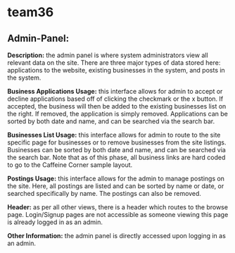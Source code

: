 # team36
## Admin-Panel:
**Description:** the admin panel is where system administrators view all relevant data on the site. There are three major types of data stored here: applications to the website, existing businesses in the system, and posts in the system. 

**Business Applications Usage:** this interface allows for admin to accept or decline applications based off of clicking the checkmark or the x button. If accepted, the business will then be added to the existing businesses list on the right. If removed, the application is simply removed. Applications can be sorted by both date and name, and can be searched via the search bar.

**Businesses List Usage:** this interface allows for admin to route to the site specific page for businesses or to remove businesses from the site listings. Businesses can be sorted by both date and name, and can be searched via the search bar. Note that as of this phase, all business links are hard coded to go to the Caffeine Corner sample layout.

**Postings Usage:** this interface allows for the admin to manage postings on the site. Here, all postings are listed and can be sorted by name or date, or searched specifically by name. The postings can also be removed.

**Header:** as per all other views, there is a header which routes to the browse page. Login/Signup pages are not accessible as someone viewing this page is already logged in as an admin.

**Other Information:** the admin panel is directly accessed upon logging in as an admin.
